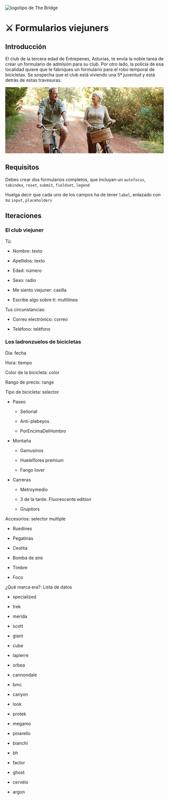 ![logotipo de The Bridge](https://user-images.githubusercontent.com/27650532/77754601-e8365180-702b-11ea-8bed-5bc14a43f869.png "logotipo de The Bridge")

# :crossed_swords: Formularios viejuners #

## Introducción ##

El club de la tercera edad de Entrepenes, Asturias, te envía la noble tarea de crear un formulario de admisión para su club. Por otro lado, la policía de esa localidad quiere que le fabriques un formulario para el robo temporal de bicicletas. Se sospecha que el club está viviendo una 5ª juventud y está detrás de estas travesuras.

![](abueletes.jpg)

## Requisitos ##

Debes crear dos formularios completos, que incluyan un `autofocus`, `tabindex`, `reset`, `submit`, `fieldset`, `legend`

Huelga decir que cada uno de los campos ha de tener `label`, enlazado con su `input`, `placeholders`

## Iteraciones ##

### El club viejuner ###

Tú:

  - Nombre: texto

  - Apellidos: texto

  - Edad: número

  - Sexo: radio

  - Me siento viejuner: casilla

  - Escribe algo sobre tí: multilínea

Tus circunstancias:

  - Correo electrónico: correo

  - Teléfono: teléfono

### Los ladronzuelos de bicicletas ###

Día: fecha

Hora: tiempo

Color de la bicicleta: color

Rango de precio: range

Tipo de bicicleta: selector

  - Paseo

      - Señorial

      - Anti-plebeyos

      - PorEncimaDelHombro

  - Montaña

      - Gamusinos

      - Hueleflores premium

      - Fango lover

  - Carreras

      - Metroymedio

      - 3 de la tarde. Fluorescente edition

      - Grupitors

Accesorios: selector multiple

  - Ruedines

  - Pegatinas

  - Cestita

  - Bomba de aire

  - Timbre

  - Foco

¿Qué marca era?: Lista de datos

  - specialized

  - trek

  - merida

  - scott

  - giant

  - cube

  - lapierre

  - orbea

  - cannondale

  - bmc

  - canyon

  - look

  - protek

  - megamo

  - pinarello

  - bianchi

  - bh

  - factor

  - ghost

  - cervélo

  - argon
